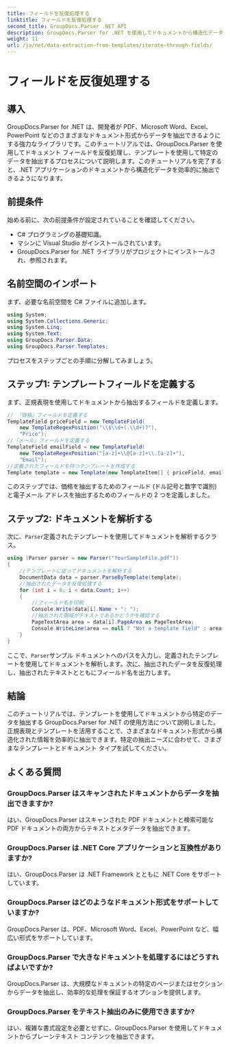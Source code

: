 ```yaml
---
title: フィールドを反復処理する
linktitle: フィールドを反復処理する
second_title: GroupDocs.Parser .NET API
description: GroupDocs.Parser for .NET を使用してドキュメントから構造化データを抽出する方法を学習します。ドキュメント データ抽出機能を使用して .NET アプリケーションを強化します。
weight: 11
url: /ja/net/data-extraction-from-templates/iterate-through-fields/
---
```


# フィールドを反復処理する

## 導入
GroupDocs.Parser for .NET は、開発者が PDF、Microsoft Word、Excel、PowerPoint などのさまざまなドキュメント形式からデータを抽出できるようにする強力なライブラリです。このチュートリアルでは、GroupDocs.Parser を使用してドキュメント フィールドを反復処理し、テンプレートを使用して特定のデータを抽出するプロセスについて説明します。このチュートリアルを完了すると、.NET アプリケーションのドキュメントから構造化データを効率的に抽出できるようになります。
## 前提条件
始める前に、次の前提条件が設定されていることを確認してください。
- C# プログラミングの基礎知識。
- マシンに Visual Studio がインストールされています。
- GroupDocs.Parser for .NET ライブラリがプロジェクトにインストールされ、参照されます。

## 名前空間のインポート
まず、必要な名前空間を C# ファイルに追加します。
```csharp
using System;
using System.Collections.Generic;
using System.Linq;
using System.Text;
using GroupDocs.Parser.Data;
using GroupDocs.Parser.Templates;
```
プロセスをステップごとの手順に分解してみましょう。
## ステップ1: テンプレートフィールドを定義する
まず、正規表現を使用してドキュメントから抽出するフィールドを定義します。
```csharp
// 「価格」フィールドを定義する
TemplateField priceField = new TemplateField(
    new TemplateRegexPosition("\\$\\d+(.\\d+)?"),
    "Price");
//「メール」フィールドを定義する
TemplateField emailField = new TemplateField(
    new TemplateRegexPosition("[a-z]+\\@[a-z]+\\.[a-z]+"),
    "Email");
//定義されたフィールドを持つテンプレートを作成する
Template template = new Template(new TemplateItem[] { priceField, emailField });
```
このステップでは、価格を抽出するためのフィールド (ドル記号と数字で識別) と電子メール アドレスを抽出するためのフィールドの 2 つを定義しました。
## ステップ2: ドキュメントを解析する
次に、`Parser`定義されたテンプレートを使用してドキュメントを解析するクラス。
```csharp
using (Parser parser = new Parser("YourSampleFile.pdf"))
{
    //テンプレートに従ってドキュメントを解析する
    DocumentData data = parser.ParseByTemplate(template);
    //抽出されたデータを反復処理する
    for (int i = 0; i < data.Count; i++)
    {
        //フィールド名を印刷
        Console.Write(data[i].Name + ": ");
        //抽出された領域がテキストであるかどうかを確認する
        PageTextArea area = data[i].PageArea as PageTextArea;
        Console.WriteLine(area == null ? "Not a template field" : area.Text);
    }
}
```
ここで、`Parser`サンプル ドキュメントへのパスを入力し、定義されたテンプレートを使用してドキュメントを解析します。次に、抽出されたデータを反復処理し、抽出されたテキストとともにフィールド名を出力します。
## 結論
このチュートリアルでは、テンプレートを使用してドキュメントから特定のデータを抽出する GroupDocs.Parser for .NET の使用方法について説明しました。正規表現とテンプレートを活用することで、さまざまなドキュメント形式から構造化された情報を効率的に抽出できます。特定の抽出ニーズに合わせて、さまざまなテンプレートとドキュメント タイプを試してください。

## よくある質問
### GroupDocs.Parser はスキャンされたドキュメントからデータを抽出できますか?
はい、GroupDocs.Parser はスキャンされた PDF ドキュメントと検索可能な PDF ドキュメントの両方からテキストとメタデータを抽出できます。
### GroupDocs.Parser は .NET Core アプリケーションと互換性がありますか?
はい、GroupDocs.Parser は .NET Framework とともに .NET Core をサポートしています。
### GroupDocs.Parser はどのようなドキュメント形式をサポートしていますか?
GroupDocs.Parser は、PDF、Microsoft Word、Excel、PowerPoint など、幅広い形式をサポートしています。
### GroupDocs.Parser で大きなドキュメントを処理するにはどうすればよいですか?
GroupDocs.Parser は、大規模なドキュメントの特定のページまたはセクションからデータを抽出し、効率的な処理を保証するオプションを提供します。
### GroupDocs.Parser をテキスト抽出のみに使用できますか?
はい、複雑な書式設定を必要とせずに、GroupDocs.Parser を使用してドキュメントからプレーンテキスト コンテンツを抽出できます。